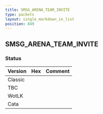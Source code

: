```yaml
---
title: SMSG_ARENA_TEAM_INVITE
type: packets
layout: single_markdown_in_list
position: 849
---
```


## SMSG_ARENA_TEAM_INVITE

### Status

Version | Hex | Comment
---------- | ---------- | ---------- 
Classic |  |  
TBC |  |  
WotLK |  |  
Cata |  |  
